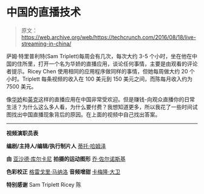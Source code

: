# 中国的直播技术 

> 原文：<https://web.archive.org/web/https://techcrunch.com/2016/08/18/live-streaming-in-china/>

萨姆·特里普利特(Sam Triplett)每周会有几次，每次大约 3-5 个小时，坐在他在中国的住所里，打开一个名为华娇的直播应用，谈论任何事情，主要是由观看的评论者提示。Ricey Chen 使用相同的应用程序做同样的事情，但她每周做大约 20 个小时。Triplett 每条视频的收入在 100 美元到 150 美元之间，而陈每月收入约为 7500 美元。

像[华娇](https://web.archive.org/web/20221007054701/https://itunes.apple.com/cn/app/hua-jiao-zhi-bo-gao-yan-zhi/id988396858?mt=8)和[英克](https://web.archive.org/web/20221007054701/https://itunes.apple.com/us/app/inke-broadcast-amazing-life/id978985106?mt=8)这样的直播应用在中国非常受欢迎。但是赚钱-向观众直播你的日常生活？为什么这么多人看，为什么要付费？我想知道更多，所以我花了一些时间试图找出中国直播现象背后的原因。在上面的视频中自己找出答案。

* * *

**视频演职员表**

**编剧/主持人/编辑/执行制片人**
[蒂托·哈姆泽](https://web.archive.org/web/20221007054701/https://twitter.com/titoyooo)

**由**
[亚沙德·库尔卡尼](https://web.archive.org/web/20221007054701/https://twitter.com/helloyashad) 
**拍摄的运动图形**
[乔·佐尔诺斯基](https://web.archive.org/web/20221007054701/https://twitter.com/tweetjoez)

**色彩校正**
[格雷戈里·马纳洛](https://web.archive.org/web/20221007054701/https://www.instagram.com/manalopictures/) 
**音频增甜**
[卡梅隆·大卫](https://web.archive.org/web/20221007054701/https://twitter.com/cameroncdavid)

**特别感谢**
Sam Triplett
Ricey 陈